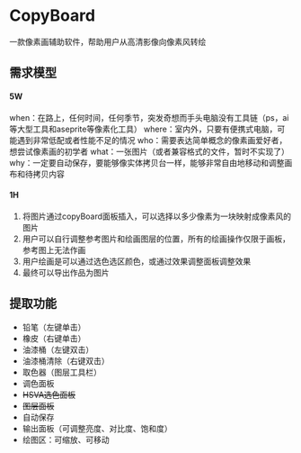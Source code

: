 # CopyBoard

一款像素画辅助软件，帮助用户从高清影像向像素风转绘

## 需求模型

#### 5W
when：在路上，任何时间，任何季节，突发奇想而手头电脑没有工具链（ps，ai等大型工具和aseprite等像素化工具）
where：室内外，只要有便携式电脑，可能遇到非常低配或者性能不足的情况
who：需要表达简单概念的像素画爱好者，想尝试像素画的初学者
what：一张图片（或者兼容格式的文件，暂时不实现了）
why：一定要自动保存，要能够像实体拷贝台一样，能够非常自由地移动和调整画布和待拷贝内容

#### 1H
1. 将图片通过copyBoard面板插入，可以选择以多少像素为一块映射成像素风的图片
2. 用户可以自行调整参考图片和绘画图层的位置，所有的绘画操作仅限于画板，参考图上无法作画
3. 用户绘画是可以通过选色选区颜色，或通过效果调整面板调整效果
4. 最终可以导出作品为图片

## 提取功能
    
+ 铅笔（左键单击）
+ 橡皮（右键单击）
+ 油漆桶（左键双击）
+ 油漆桶清除（右键双击）
+ 取色器（图层工具栏）
+ 调色面板
+ ~~HSVA选色面板~~
+ ~~图层面板~~
+ 自动保存
+ 输出面板（可调整亮度、对比度、饱和度）
+ 绘图区：可缩放、可移动
